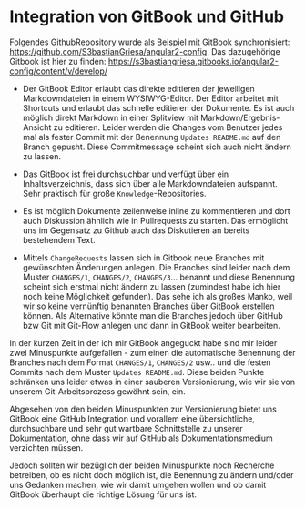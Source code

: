 # Integration von GitBook und GitHub

Folgendes GithubRepository wurde als Beispiel mit GitBook synchronisiert: https://github.com/S3bastianGriesa/angular2-config.
Das dazugehörige Gitbook ist hier zu finden: https://s3bastiangriesa.gitbooks.io/angular2-config/content/v/develop/

- Der GitBook Editor erlaubt das direkte editieren der jeweiligen Markdowndateien in einem WYSIWYG-Editor. Der Editor arbeitet mit Shortcuts und erlaubt das schnelle editieren der Dokumente. Es ist auch möglich direkt Markdown in einer Splitview mit Markdown/Ergebnis-Ansicht zu editieren. Leider werden die Changes vom Benutzer jedes mal als fester Commit mit der Benennung `Updates README.md` auf den Branch gepusht. Diese Commitmessage scheint sich auch nicht ändern zu lassen.

- Das GitBook ist frei durchsuchbar und verfügt über ein Inhaltsverzeichnis, dass sich über alle Markdowndateien aufspannt. Sehr praktisch für große `Knowledge`-Repositories.

- Es ist möglich Dokumente zeilenweise inline zu kommentieren und dort auch Diskussion ähnlich wie in Pullrequests zu starten. Das ermöglicht uns im Gegensatz zu Github auch das Diskutieren an bereits bestehendem Text.

- Mittels `ChangeRequests` lassen sich in Gitbook neue Branches mit gewünschten Änderungen anlegen.
Die Branches sind leider nach dem Muster `CHANGES/1`, `CHANGES/2`, `CHANGES/3`... benannt und diese Benennung scheint sich erstmal nicht ändern zu lassen (zumindest habe ich hier noch keine Möglichkeit gefunden). Das sehe ich als großes Manko, weil wir so keine vernünftig benannten Branches über GitBook erstellen können. Als Alternative könnte man die Branches jedoch über GitHub bzw Git mit Git-Flow anlegen und dann in GitBook weiter bearbeiten.

In der kurzen Zeit in der ich mir GitBook angeguckt habe sind mir leider zwei Minuspunkte aufgefallen - zum einen die automatische Benennung der Branches nach dem Format `CHANGES/1`, `CHANGES/2` usw.. und die festen Commits nach dem Muster `Updates README.md`. Diese beiden Punkte schränken uns leider etwas in einer sauberen Versionierung, wie wir sie von unserem Git-Arbeitsprozess gewöhnt sein, ein. 

Abgesehen von den beiden Minuspunkten zur Versionierung bietet uns GitBook eine GitHub Integration und vorallem eine übersichtliche, durchsuchbare und sehr gut wartbare Schnittstelle zu unserer Dokumentation, ohne dass wir auf GitHub als Dokumentationsmedium verzichten müssen.

Jedoch sollten wir bezüglich der beiden Minuspunkte noch Recherche betreiben, ob es nicht doch möglich ist, die Benennung zu ändern und/oder uns Gedanken machen, wie wir damit umgehen wollen und ob damit GitBook überhaupt die richtige Lösung für uns ist.